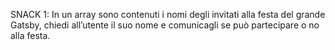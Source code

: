 SNACK 1:
In un array sono contenuti i nomi degli invitati alla festa del grande Gatsby, chiedi all’utente il suo nome e comunicagli se può partecipare o no alla festa.
